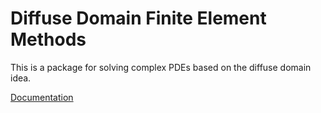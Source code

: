 # Diffuse Domain Finite Element Methods

This is a package for solving complex PDEs based on the diffuse domain idea.

[Documentation][0]

[0]: https://ddfem.readthedocs.io/en/latest/index.html
